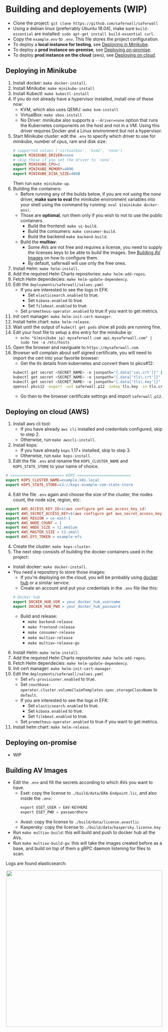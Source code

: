 # Building and deployements (WIP)

- Clone the project: `git clone https://github.com/saferwall/saferwall`
- Using a debian linux (preferrably Ubuntu 18.04), make sure `build-essential` are installed: `sudo apt-get install build-essential curl`.
- Copy the `example.env` to `.env`. This file stores the project configuration.
- To deploy a __local instance for testing__, see [Deploying in Minikube](#Deploying-in-Minikube).
- To deploy a __prod instance on-premise__, see [Deploying on-promise](#Deploying-on-promise).
- To deploy __prod instance on the cloud__ (aws), see [Deploying on cloud](#Deploying-on-cloud).

## Deploying in Minikube

1. Install docker: `make docker-install`.
2. Install Minikube: `make minikube-install`
3. Install Kubectl: `make kubectl-install`
4. If you do not already have a hypervisor installed, install one of these now:
    - KVM, which also uses QEMU: `make kvm-install`
    - VirtualBox: `make vbox-install`
    - No Driver: minikube also supports a `--driver=none` option that runs the Kubernetes components on the host and not in a VM. Using this driver requires Docker and a Linux environment but not a hypervisor.
5. Start Minikube cluster: edit the `.env` to specify which driver to use for minikube, number of cpus, ram and disk size:
    ```mk
    # supported values ['virtualbox', 'kvm2', 'none']
    export MINIKUBE_DRIVER=none
    # skip those if you set the driver to `none`.
    export MINIKUBE_CPU=2
    export MINIKUBE_MEMORY=4096
    export MINIKUBE_DISK_SIZE=40GB
    ```
    Then run `make minikube-up`.
6. Building the containers:
    - Before running any of the builds below, if you are not using the _none_ driver, __make sure to eval__ the minikube environment variables into your shell using the command by running: `eval $(minikube docker-env)`.
    - Those are __optional__, run them only if you wish to not to use the public containers. 
        - Build the frontend: `make ui-build`.
        - Build the consumers: `make consumer-build`.
        - Build the backend `make backend-build`.
    - Build the __multiav__:
        - Some AVs are not free and requires a license, you need to supply the licenses keys to be able to build the images. See [Building AV Images](#Building-AV-Images) on how to configure them.
        - By default, saferwall will use only the free ones.
7. Install Helm: `make helm-install`.
8. Add the required Helm Charts repositories: `make helm-add-repos`.
9. Fetch Helm dependecies: `make helm-update-dependency`.
10. Edit the `deployments/saferwall/values.yaml`
    - If you are interested to see the logs in EFK:
        - Set `elasticsearch.enabled` to true.
        - Set `kibana.enabled` to true. 
        - Set `filebeat.enabled` to true.
    - Set `prometheus-operator.enabled` to true if you want to get metrics.
11. Init cert manager: `make helm-init-cert-manager`.
12. Install helm chart: `make helm-release`.
13. Wait until the output of `kubectl get pods` show all pods are running fine.
14. Edit your host file to setup a dns entry for the minikube ip:
    - `echo "$(minikube ip) mysaferwall.com api.mysaferwall.com" | sudo tee -a /etc/hosts`
15. Open the browser and naviguate to `https://mysaferwall.com`.
16. Browser will complain about self signed certificate, you will need to import the cert into your favorite browser:
    - Get the tls details from kubernetes and convert them to pkcs#12:
    ```bash
    kubectl get secret <SECRET_NAME> -o jsonpath="{.data['ca\.crt']}" | base64 --decode  >> ca.crt
    kubectl get secret <SECRET_NAME> -o jsonpath="{.data['tls\.crt']}" | base64 --decode  >> tls.crt
    kubectl get secret <SECRET_NAME> -o jsonpath="{.data['tls\.key']}" | base64 --decode  >> tls.key
    openssl pkcs12 -export -out saferwall.p12 -inkey tls.key -in tls.crt -certfile ca.crt
    ```
    - Go then to the browser certificate settings and import `saferwall.p12`.


## Deploying on cloud (AWS)

1. Install aws cli tool:
    - If you have already `aws cli` installed and credentials configured, skip to step 2.
    - Otherwise, run `make awscli-install`.
2. Install kops:
    - If you have already `kops` 1.17+ installed, skip to step 3.
    - Otherwise, run `make kops-install`.
3. Edit the file `.env` and rename the `KOPS_CLUSTER_NAME` and `KOPS_STATE_STORE` to your name of choice.
```mk
# ======================== KOPS ========================
export KOPS_CLUSTER_NAME=example.k8s.local
export KOPS_STATE_STORE=s3://kops-example-com-state-store
```
4. Edit the file `.env` again and choose the size of the cluster, the nodes count, the node size, region, etc:
```mk
export AWS_ACCESS_KEY_ID=$(aws configure get aws_access_key_id)
export AWS_SECRET_ACCESS_KEY=$(aws configure get aws_secret_access_key)
export AWS_REGION = us-east-1
export AWS_NODE_COUNT = 1
export AWS_NODE_SIZE = t2.medium
export AWS_MASTER_SIZE = t2.small
export AWS_EFS_TOKEN = example-efs
```
4. Create the cluster: `make kops-cluster`.
5. The next step consists of building the docker containers used in the project:
 - Install docker: `make docker-install`.
 - You need a repository to store those images:
    - If you're deploying on the cloud, you will be probably using [docker hub](https://hub.docker.com/) or a similar service.
    - Create an account and put your credentials in the `.env` file like this: 
    ```mk
    # Docker hub
    export DOCKER_HUB_USR = your_docker_hub_username
    export DOCKER_HUB_PWD = your_docker_hub_password
    ```
    - Build and release: 
        - `make backend-release`
        - `make frontend-release`
        - `make consumer-release`
        - `make multiav-release`
        - `make multiav-release-go`
6. Install Helm: `make helm-install`.
7. Add the required Helm Charts repositories: `make helm-add-repos`.
8. Fetch Helm dependecies: `make helm-update-dependency`.
9. Init cert manager: `make helm-init-cert-manager`.
10. Edit the `deployments/saferwall/values.yaml`
    - Set `efs-provisioner.enabled` to true.
    - Set `couchbase-operator.cluster.volumeClaimTemplates.spec.storageClassName` to `default`.
    - If you are interested to see the logs in EFK:
        - Set `elasticsearch.enabled` to true.
        - Set `kibana.enabled` to true. 
        - Set `filebeat.enabled` to true.
    - Set `prometheus-operator.enabled` to true if you want to get metrics.
11. Install helm chart: `make helm-release`.

## Deploying on-promise 

- WIP

## Building AV Images

- Edit the `.env` and fill the secrets according to which AVs you want to have.
    - Eset: copy the license to `./build/data/ERA-Endpoint.lic`, and also inside the `.env`:
        ```c
        export ESET_USER = EAV-KEYHERE
        export ESET_PWD = passwordhere
        ```
    - Avast: copy the license to `./build/data/license.avastlic`
    - Kaspersky: copy the license to `./build/data/kaspersky.license.key`
- Run `make multiav-build`: this will build and push to docker hub all the AVs.
- Run `make multiav-build-go`: this will take the images created before as a base, and build on top of them a gRPC daemon listening for files to scan.

 Logs are found elasticsearch:
<p align="center"><img src="https://i.imgur.com/6TnK2jR.png" width="500px" height="auto"></p>
